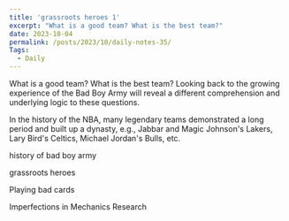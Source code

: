 ```yaml
---
title: 'grassroots heroes 1'
excerpt: "What is a good team? What is the best team?"
date: 2023-10-04
permalink: /posts/2023/10/daily-notes-35/
Tags:
  - Daily
---
```


What is a good team? What is the best team? Looking back to the growing experience of the Bad Boy Army will reveal a different comprehension and underlying logic to these questions. 

In the history of the NBA, many legendary teams demonstrated a long period and built up a dynasty, e.g., Jabbar and Magic Johnson's Lakers, Lary Bird's Celtics, Michael Jordan's Bulls, etc.



history of bad boy army

grassroots heroes

Playing bad cards

Imperfections in Mechanics Research



